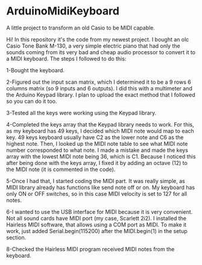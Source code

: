 # ArduinoMidiKeyboard
A little project to transform an old Casio to be MIDI capable.

Hi! In this repository it's the code from my newest project. I bought an olc Casio Tone Bank M-130, a very simple electric piano that had only the sounds coming from its very bad and cheap audio processor to convert it to a MIDI keyboard. The steps I followed to do this:

1-Bought the keyboard.

2-Figured out the input scan matrix, which I determined it to be a 9 rows 6 columns matrix (so 9 inputs and 6 outputs). I did this with a multimeter and the Arduino Keypad library. I plan to upload the exact method that I followed so you can do it too.

3-Tested all the keys were working using the Keypad library.

4-Completed the keys array that the Keypad library needs to work. For this, as my keyboard has 49 keys, I decided which MIDI note would map to each key. 49 keys keyboard usually have C2 as the lower note and C6 as the highest note. Then, I looked up the MIDI note table to see what MIDI note number corresponded to what note. I made a mistake and made the keys array with the lowest MIDI note being 36, which is C1. Because I noticed this after being done with the keys array, I fixed it by adding an octave (12) to the MIDI note (it is commented in the code).

5-Once I had that, I started coding the MIDI part. It was really simple, as MIDI library already has functions like send note off or on. My keyboard has only ON or OFF switches, so in this case MIDI velocity is set to 127 for all notes.

6-I wanted to use the USB interface for MIDI because it is very convenient. Not all sound cards have MIDI port (my case, Scarlett 2i2). I installed the Hairless MIDI software, that allows using a COM port as MIDI. To make it work, just added Serial.begin(115200) after the MIDI.begin(1) in the setup section.

8-Checked the Hairless MIDI program received MIDI notes from the keyboard.
